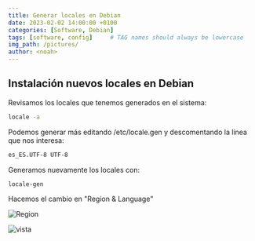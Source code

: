 ```yaml
---
title: Generar locales en Debian
date: 2023-02-02 14:00:00 +0100
categories: [Software, Debian]
tags: [software, config]     # TAG names should always be lowercase
img_path: /pictures/
author: <noah>
---
```

## Instalación nuevos locales en Debian
Revisamos los locales que tenemos generados en el sistema:
``` bash
locale -a
```
Podemos generar más editando /etc/locale.gen y descomentando la línea que nos interesa:
``` bash
es_ES.UTF-8 UTF-8
```

Generamos nuevamente los locales con:
``` bash
locale-gen
```
Hacemos el cambio en "Region & Language"

![Region](1.png)

![vista](2.png)
